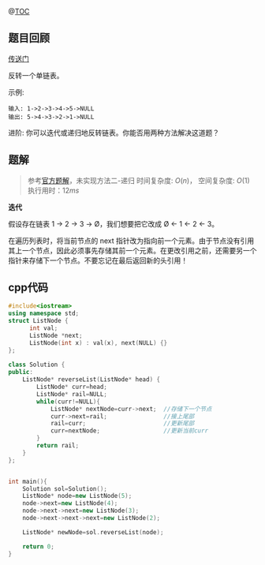 
@[TOC](LeetCode-day31-反转链表-迭代-cpp)

## 题目回顾

[传送门](https://leetcode-cn.com/problems/best-time-to-buy-and-sell-stock/)

反转一个单链表。

示例:

```
输入: 1->2->3->4->5->NULL
输出: 5->4->3->2->1->NULL
```

进阶:
你可以迭代或递归地反转链表。你能否用两种方法解决这道题？





## 题解

> 参考[官方题解](https://leetcode-cn.com/problems/reverse-linked-list/solution/fan-zhuan-lian-biao-by-leetcode/)，未实现方法二-递归
> 时间复杂度: $O(n)$， 
> 空间复杂度: $O(1)$
> 执行用时：$12 ms$ 

**迭代**

假设存在链表 1 → 2 → 3 → Ø，我们想要把它改成 Ø ← 1 ← 2 ← 3。

在遍历列表时，将当前节点的 next 指针改为指向前一个元素。由于节点没有引用其上一个节点，因此必须事先存储其前一个元素。在更改引用之前，还需要另一个指针来存储下一个节点。不要忘记在最后返回新的头引用！



## cpp代码

```c++
#include<iostream>
using namespace std;
struct ListNode {
      int val;
      ListNode *next;
      ListNode(int x) : val(x), next(NULL) {}
};
 
class Solution {
public:
    ListNode* reverseList(ListNode* head) {
        ListNode* curr=head;
        ListNode* rail=NULL;
        while(curr!=NULL){
            ListNode* nextNode=curr->next;  //存储下一个节点
            curr->next=rail;                //接上尾部
            rail=curr;                      //更新尾部
            curr=nextNode;                  //更新当前curr
        }
        return rail;
    }
};


int main(){
    Solution sol=Solution();
    ListNode* node=new ListNode(5);
    node->next=new ListNode(4);
    node->next->next=new ListNode(3);
    node->next->next->next=new ListNode(2);

    ListNode* newNode=sol.reverseList(node);

    return 0;
}
```
